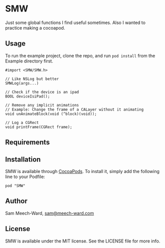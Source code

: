 SMW
========

Just some global functions I find useful sometimes. 
Also I wanted to practice making a cocoapod.

## Usage

To run the example project, clone the repo, and run `pod install` from the Example directory first.

	#import <SMW/SMW.h>
	
	// Like NSLog but better
	SMWLog(args...)

	// Check if the device is an ipad
	BOOL deviceIsiPad();

	// Remove any implicit animations
	// Example: Change the frame of a CALayer without it animating
	void unAnimateBlock(void (^block)(void));

	// Log a CGRect
	void printFrame(CGRect frame);

## Requirements

## Installation

SMW is available through [CocoaPods](http://cocoapods.org). To install
it, simply add the following line to your Podfile:

    pod "SMW"

## Author

Sam Meech-Ward, sam@meech-ward.com

## License

SMW is available under the MIT license. See the LICENSE file for more info.

